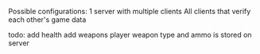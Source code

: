 Possible configurations:
  1 server with multiple clients
  All clients that verify each other's game data

todo:
  add health
  add weapons
  player weapon type and ammo is stored on server